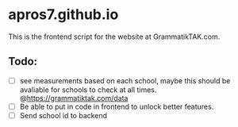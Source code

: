 # apros7.github.io
This is the frontend script for the website at GrammatikTAK.com. 

## Todo:
- [ ] see measurements based on each school, maybe this should be avaliable for schools to check at all times. @https://grammatiktak.com/data
- [ ] Be able to put in code in frontend to unlock better features.
- [ ] Send school id to backend